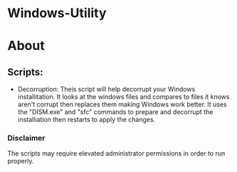 # Windows-Utility
# About

## Scripts:
* Decorruption: Theis script will help decorrupt your Windows installitation. It looks at the windows files and compares to files it knows aren't corrupt then replaces them making Windows work better. It uses the "DISM.exe" and "sfc" commands to prepare and decorrupt the installiation then restarts to apply the changes.

### Disclaimer
The scripts may require elevated administrator permissions in order to run properly.
